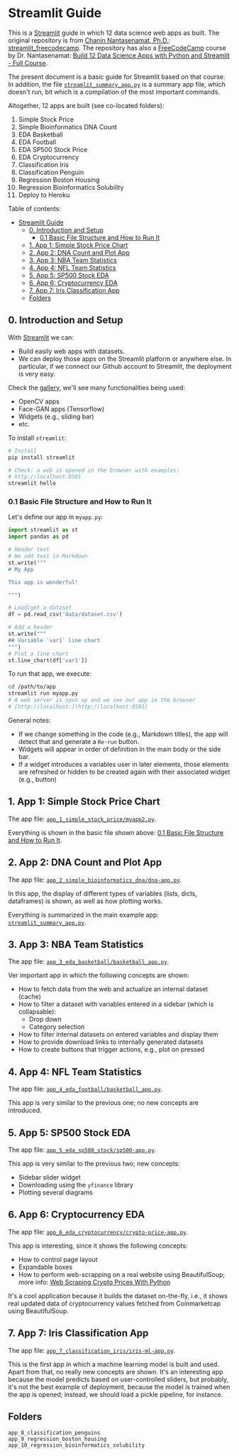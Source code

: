 # Streamlit Guide

This is a [Streamlit](https://streamlit.io/) guide in which 12 data science web apps as built. The original repository is from [Chanin Nantasenamat, Ph.D.](https://github.com/dataprofessor): [streamlit_freecodecamp](https://github.com/dataprofessor/streamlit_freecodecamp). The repository has also a [FreeCodeCamp](https://www.freecodecamp.org/) course by Dr. Nantasenamat: [Build 12 Data Science Apps with Python and Streamlit - Full Course](https://youtu.be/JwSS70SZdyM).

The present document is a basic guide for Streamlit based on that course. In addition, the file [`streamlit_summary_app.py`](streamlit_summary_app.py) is a summary app file, which doesn't run, bit which is a compilation of the most important commands.

Altogether, 12 apps are built (see co-located folders):

1. Simple Stock Price
2. Simple Bioinformatics DNA Count
3. EDA Basketball
4. EDA Football
5. EDA SP500 Stock Price
6. EDA Cryptocurrency
7. Classification Iris
8. Classification Penguin
9. Regression Boston Housing
10. Regression Bioinformatics Solubility
11. Deploy to Heroku

Table of contents:

- [Streamlit Guide](#streamlit-guide)
  - [0. Introduction and Setup](#0-introduction-and-setup)
    - [0.1 Basic File Structure and How to Run It](#01-basic-file-structure-and-how-to-run-it)
  - [1. App 1: Simple Stock Price Chart](#1-app-1-simple-stock-price-chart)
  - [2. App 2: DNA Count and Plot App](#2-app-2-dna-count-and-plot-app)
  - [3. App 3: NBA Team Statistics](#3-app-3-nba-team-statistics)
  - [4. App 4: NFL Team Statistics](#4-app-4-nfl-team-statistics)
  - [5. App 5: SP500 Stock EDA](#5-app-5-sp500-stock-eda)
  - [6. App 6: Cryptocurrency EDA](#6-app-6-cryptocurrency-eda)
  - [7. App 7: Iris Classification App](#7-app-7-iris-classification-app)
  - [Folders](#folders)

## 0. Introduction and Setup

With [Streamlit](https://streamlit.io/) we can:

- Build easily web apps with datasets.
- We can deploy those apps on the Streamlit platform or anywhere else. In particular, if we connect our Github account to Streamlit, the deployment is very easy.

Check the [gallery](https://streamlit.io/gallery), we'll see many functionalities being used:

- OpenCV apps
- Face-GAN apps (Tensorflow)
- Widgets (e.g., sliding bar)
- etc.

To install `streamlit`:

```bash
# Install
pip install streamlit

# Check: a web is opened in the browser with examples:
# http://localhost:8501
streamlit hello
```

### 0.1 Basic File Structure and How to Run It

Let's define our app in `myapp.py`:

```python
import streamlit as st
import pandas as pd

# Header text
# We add text in Markdown
st.write("""
# My App

This app is wonderful!

""")

# Load/get a dataset
df = pd.read_csv('data/dataset.csv')

# Add a header
st.write("""
## Variable `var1` line chart
""")
# Plot a line chart
st.line_chart(df['var1'])
```

To run that app, we execute:

```bash
cd /path/to/app
streamlit run myapp.py
# A web server is spun up and we see our app in the browser
# [http://localhost:](http://localhost:8501)
```

General notes:

- If we change something in the code (e.g., Markdown titles), the app will detect that and generate a `Re-run` button.
- Widgets will appear in order of definition in the main body or the side bar.
- If a widget introduces a variables user in later elements, those elements are refreshed or hidden to be created again with their associated widget (e.g., button)

## 1. App 1: Simple Stock Price Chart

The app file: [`app_1_simple_stock_price/myapp2.py`](app_1_simple_stock_price/myapp2.py).

Everything is shown in the basic file shown above: [0.1 Basic File Structure and How to Run It](#01-basic-file-structure-and-how-to-run-it). 

## 2. App 2: DNA Count and Plot App

The app file: [`app_2_simple_bioinformatics_dna/dna-app.py`](app_2_simple_bioinformatics_dna/dna-app.py).

In this app, the display of different types of variables (lists, dicts, dataframes) is shown, as well as how plotting works.

Everything is summarized in the main example app: [`streamlit_summary_app.py`](streamlit_summary_app.py).

## 3. App 3: NBA Team Statistics

The app file: [`app_3_eda_basketball/basketball_app.py`](app_3_eda_basketball/basketball_app.py).

Ver important app in which the following concepts are shown:

- How to fetch data from the web and actualize an internal dataset (cache)
- How to filter a dataset with variables entered in a sidebar (which is collapsable):
  - Drop down
  - Category selection
- How to filter internal datasets on entered variables and display them
- How to provide download links to internally generated datasets
- How to create buttons that trigger actions, e.g., plot on pressed

## 4. App 4: NFL Team Statistics

The app file: [`app_4_eda_football/basketball_app.py`](app_4_eda_football/football_app.py).

This app is very similar to the previous one; no new concepts are introduced.

## 5. App 5: SP500 Stock EDA

The app file: [`app_5_eda_sp500_stock/sp500-app.py`](app_5_eda_sp500_stock/sp500-app.py).

This app is very similar to the previous two; new concepts:

- Sidebar slider widget
- Downloading using the `yfinance` library
- Plotting several diagrams

## 6. App 6: Cryptocurrency EDA

The app file: [`app_6_eda_cryptocurrency/crypto-price-app.py`](app_6_eda_cryptocurrency/crypto-price-app.py).

This app is interesting, since it shows the following concepts:

- How to control page layout
- Expandable boxes
- How to perform web-scrapping on a real website using BeautifulSoup; more info: [Web Scraping Crypto Prices With Python](https://tommycc.medium.com/web-scraping-crypto-prices-with-python-41072ea5b5bf)

It's a cool application because it builds the dataset on-the-fly, i.e., it shows real updated data of cryptocurrency values fetched from Coinmarketcap using BeautifulSoup.

## 7. App 7: Iris Classification App

The app file: [`app_7_classification_iris/iris-ml-app.py`](app_7_classification_iris/iris-ml-app.py).

This is the first app in which a machine learning model is built and used. Apart from that, no really new concepts are shown. It's an interesting app because the model predicts based on user-controlled sliders, but probably, it's not the best example of deployment, because the model is trained when the app is opened; instead, we should load a pickle pipeline, for instance.

## Folders

```
app_8_classification_penguins
app_9_regression_boston_housing
app_10_regression_bioinformatics_solubility
```